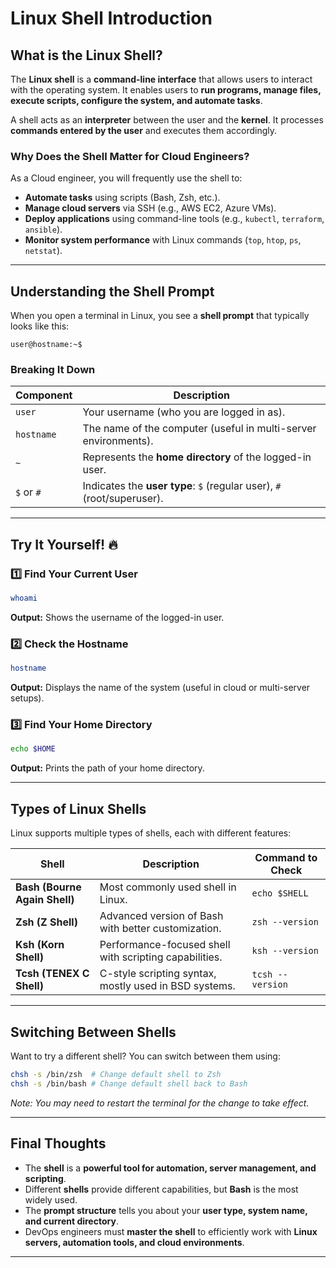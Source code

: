 # **Linux Shell Introduction**
## **What is the Linux Shell?**
The **Linux shell** is a **command-line interface** that allows users to interact with the operating system. It enables users to **run programs, manage files, execute scripts, configure the system, and automate tasks**.

A shell acts as an **interpreter** between the user and the **kernel**. It processes **commands entered by the user** and executes them accordingly.

### **Why Does the Shell Matter for Cloud Engineers?**
As a Cloud engineer, you will frequently use the shell to:
- **Automate tasks** using scripts (Bash, Zsh, etc.).
- **Manage cloud servers** via SSH (e.g., AWS EC2, Azure VMs).
- **Deploy applications** using command-line tools (e.g., `kubectl`, `terraform`, `ansible`).
- **Monitor system performance** with Linux commands (`top`, `htop`, `ps`, `netstat`).

---

## **Understanding the Shell Prompt**
When you open a terminal in Linux, you see a **shell prompt** that typically looks like this:

```
user@hostname:~$
```

### **Breaking It Down**
| **Component** | **Description** |
|--------------|----------------|
| `user` | Your username (who you are logged in as). |
| `hostname` | The name of the computer (useful in multi-server environments). |
| `~` | Represents the **home directory** of the logged-in user. |
| `$` or `#` | Indicates the **user type**: `$` (regular user), `#` (root/superuser). |

---

## **Try It Yourself!** 🔥

### **1️⃣ Find Your Current User**
```bash
whoami
```
**Output:** Shows the username of the logged-in user.

### **2️⃣ Check the Hostname**
```bash
hostname
```
**Output:** Displays the name of the system (useful in cloud or multi-server setups).

### **3️⃣ Find Your Home Directory**
```bash
echo $HOME
```
**Output:** Prints the path of your home directory.

---

## **Types of Linux Shells**
Linux supports multiple types of shells, each with different features:

| **Shell** | **Description** | **Command to Check** |
|----------|----------------|----------------------|
| **Bash (Bourne Again Shell)** | Most commonly used shell in Linux. | `echo $SHELL` |
| **Zsh (Z Shell)** | Advanced version of Bash with better customization. | `zsh --version` |
| **Ksh (Korn Shell)** | Performance-focused shell with scripting capabilities. | `ksh --version` |
| **Tcsh (TENEX C Shell)** | C-style scripting syntax, mostly used in BSD systems. | `tcsh --version` |

---

## **Switching Between Shells**
Want to try a different shell? You can switch between them using:

```bash
chsh -s /bin/zsh  # Change default shell to Zsh
chsh -s /bin/bash # Change default shell back to Bash
```
*Note: You may need to restart the terminal for the change to take effect.*

---

## **Final Thoughts**
- The **shell** is a **powerful tool for automation, server management, and scripting**.
- Different **shells** provide different capabilities, but **Bash** is the most widely used.
- The **prompt structure** tells you about your **user type, system name, and current directory**.
- DevOps engineers must **master the shell** to efficiently work with **Linux servers, automation tools, and cloud environments**.

---

